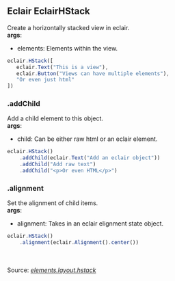 ## Eclair EclairHStack
Create a horizontally stacked view in eclair.
<br/>**args**:
- elements: Elements within the view.
```javascript
eclair.HStack([
   eclair.Text("This is a view"),
   eclair.Button("Views can have multiple elements"),
   "Or even just html"
])
```
### .addChild
Add a child element to this object.
<br/>**args**:
- child: Can be either raw html or an eclair element. 
```javascript
eclair.HStack()
    .addChild(eclair.Text("Add an eclair object"))
    .addChild("Add raw text")
    .addChild("<p>Or even HTML</p>")
```
### .alignment
Set the alignment of child items.
<br/>**args**:
- alignment: Takes in an eclair elignment state object.
```javascript
eclair.HStack()
    .alignment(eclair.Alignment().center())
```

<br/><br/>Source: [_elements.layout.hstack_](https://github.com/SamGarlick/Eclair/tree/main/src/elements/layout/hstack.js)